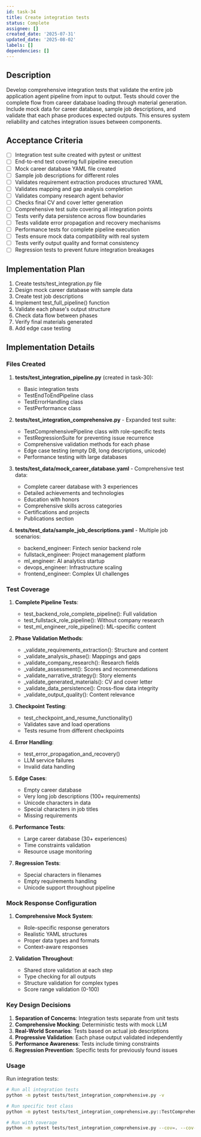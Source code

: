 ```yaml
---
id: task-34
title: Create integration tests
status: Complete
assignee: []
created_date: '2025-07-31'
updated_date: '2025-08-02'
labels: []
dependencies: []
---
```


## Description

Develop comprehensive integration tests that validate the entire job application agent pipeline from input to output. Tests should cover the complete flow from career database loading through material generation. Include mock data for career database, sample job descriptions, and validate that each phase produces expected outputs. This ensures system reliability and catches integration issues between components.

## Acceptance Criteria

- [ ] Integration test suite created with pytest or unittest
- [ ] End-to-end test covering full pipeline execution
- [ ] Mock career database YAML file created
- [ ] Sample job descriptions for different roles
- [ ] Validates requirement extraction produces structured YAML
- [ ] Validates mapping and gap analysis completion
- [ ] Validates company research agent behavior
- [ ] Checks final CV and cover letter generation
- [ ] Comprehensive test suite covering all integration points
- [ ] Tests verify data persistence across flow boundaries
- [ ] Tests validate error propagation and recovery mechanisms
- [ ] Performance tests for complete pipeline execution
- [ ] Tests ensure mock data compatibility with real system
- [ ] Tests verify output quality and format consistency
- [ ] Regression tests to prevent future integration breakages

## Implementation Plan

1. Create tests/test_integration.py file
2. Design mock career database with sample data
3. Create test job descriptions
4. Implement test_full_pipeline() function
5. Validate each phase's output structure
6. Check data flow between phases
7. Verify final materials generated
8. Add edge case testing

## Implementation Details

### Files Created

1. **tests/test_integration_pipeline.py** (created in task-30):
   - Basic integration tests
   - TestEndToEndPipeline class
   - TestErrorHandling class
   - TestPerformance class

2. **tests/test_integration_comprehensive.py** - Expanded test suite:
   - TestComprehensivePipeline class with role-specific tests
   - TestRegressionSuite for preventing issue recurrence
   - Comprehensive validation methods for each phase
   - Edge case testing (empty DB, long descriptions, unicode)
   - Performance testing with large databases

3. **tests/test_data/mock_career_database.yaml** - Comprehensive test data:
   - Complete career database with 3 experiences
   - Detailed achievements and technologies
   - Education with honors
   - Comprehensive skills across categories
   - Certifications and projects
   - Publications section

4. **tests/test_data/sample_job_descriptions.yaml** - Multiple job scenarios:
   - backend_engineer: Fintech senior backend role
   - fullstack_engineer: Project management platform
   - ml_engineer: AI analytics startup
   - devops_engineer: Infrastructure scaling
   - frontend_engineer: Complex UI challenges

### Test Coverage

1. **Complete Pipeline Tests**:
   - test_backend_role_complete_pipeline(): Full validation
   - test_fullstack_role_pipeline(): Without company research
   - test_ml_engineer_role_pipeline(): ML-specific content

2. **Phase Validation Methods**:
   - _validate_requirements_extraction(): Structure and content
   - _validate_analysis_phase(): Mappings and gaps
   - _validate_company_research(): Research fields
   - _validate_assessment(): Scores and recommendations
   - _validate_narrative_strategy(): Story elements
   - _validate_generated_materials(): CV and cover letter
   - _validate_data_persistence(): Cross-flow data integrity
   - _validate_output_quality(): Content relevance

3. **Checkpoint Testing**:
   - test_checkpoint_and_resume_functionality()
   - Validates save and load operations
   - Tests resume from different checkpoints

4. **Error Handling**:
   - test_error_propagation_and_recovery()
   - LLM service failures
   - Invalid data handling

5. **Edge Cases**:
   - Empty career database
   - Very long job descriptions (100+ requirements)
   - Unicode characters in data
   - Special characters in job titles
   - Missing requirements

6. **Performance Tests**:
   - Large career database (30+ experiences)
   - Time constraints validation
   - Resource usage monitoring

7. **Regression Tests**:
   - Special characters in filenames
   - Empty requirements handling
   - Unicode support throughout pipeline

### Mock Response Configuration

1. **Comprehensive Mock System**:
   - Role-specific response generators
   - Realistic YAML structures
   - Proper data types and formats
   - Context-aware responses

2. **Validation Throughout**:
   - Shared store validation at each step
   - Type checking for all outputs
   - Structure validation for complex types
   - Score range validation (0-100)

### Key Design Decisions

1. **Separation of Concerns**: Integration tests separate from unit tests
2. **Comprehensive Mocking**: Deterministic tests with mock LLM
3. **Real-World Scenarios**: Tests based on actual job descriptions
4. **Progressive Validation**: Each phase output validated independently
5. **Performance Awareness**: Tests include timing constraints
6. **Regression Prevention**: Specific tests for previously found issues

### Usage

Run integration tests:
```bash
# Run all integration tests
python -m pytest tests/test_integration_comprehensive.py -v

# Run specific test class
python -m pytest tests/test_integration_comprehensive.py::TestComprehensivePipeline -v

# Run with coverage
python -m pytest tests/test_integration_comprehensive.py --cov=. --cov-report=html
```
